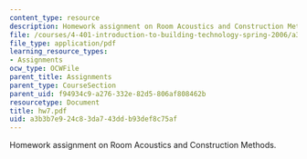 ```yaml
---
content_type: resource
description: Homework assignment on Room Acoustics and Construction Methods.
file: /courses/4-401-introduction-to-building-technology-spring-2006/a3b3b7e924c83da743ddb93def8c75af_hw7.pdf
file_type: application/pdf
learning_resource_types:
- Assignments
ocw_type: OCWFile
parent_title: Assignments
parent_type: CourseSection
parent_uid: f94934c9-a276-332e-82d5-806af808462b
resourcetype: Document
title: hw7.pdf
uid: a3b3b7e9-24c8-3da7-43dd-b93def8c75af
---
```

Homework assignment on Room Acoustics and Construction Methods.

